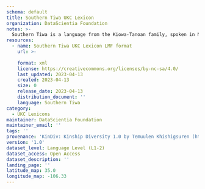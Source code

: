 ```yaml
---
schema: default
title: Southern Tiwa UKC Lexicon
organization: DataScientia Foundation
notes: >-
  Southern Tiwa is a language from the Kiowa-Tanoan family, spoken in North America. The UKC Lexicon of Southern Tiwa is represented as a lexico-semantic network. It consists of words, word senses, synsets, as well as sense-level and synset-level relationships.
resources:
  - name: Southern Tiwa UKC Lexicon LMF format
    url: >-
      
    format: xml
    license: https://creativecommons.org/licenses/by-nc-sa/4.0/
    last_updated: 2023-04-13
    created: 2023-04-13
    size: 0
    release_date: 2023-04-13
    distribution_document: ''
    language: Southern Tiwa
category:
  - UKC Lexicons
maintainer: DataScientia Foundation
maintainer_email: ''
tags: ''
provenance: 'KinDiv: Kinship Diversity 1.0 by Temuulen Khishigsuren (http://ukc.disi.unitn.it/index.php/kinship/); Princeton WordNet 2.1 by Princeton University (https://wordnet.princeton.edu)'
version: '1.0'
dataset_level: Language Level (L1-2)
dataset_access: Open Access
dataset_description: ''
landing_page: ''
latitude_map: 35.0
longitude_map: -106.33
---
```


